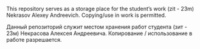 This repository serves as a storage place for the student’s work (zit - 23m) Nekrasov Alexey Andreevich. Copying/use in work is permitted.

Данный репозиторий служит местом хранения работ студента (зит - 23м) Некрасова Алексея Андреевича. Копирование / использование в работе разрешается. 
